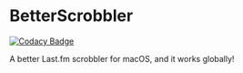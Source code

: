 # BetterScrobbler

[![Codacy Badge](https://api.codacy.com/project/badge/Grade/02efb30bf3244fdca126f980cf52ed66)](https://app.codacy.com/gh/ecstasoy/BetterScrobbler?utm_source=github.com&utm_medium=referral&utm_content=ecstasoy/BetterScrobbler&utm_campaign=Badge_Grade)

A better Last.fm scrobbler for macOS, and it works globally!
